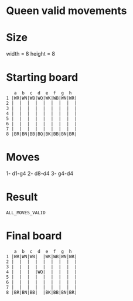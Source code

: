 # Queen valid movements

# Size
width = 8
height = 8

# Starting board
```
   a  b  c  d  e  f  g  h
1 |WR|WN|WB|WQ|WK|WB|WN|WR|
2 |  |  |  |  |  |  |  |  |
3 |  |  |  |  |  |  |  |  |
4 |  |  |  |  |  |  |  |  |
5 |  |  |  |  |  |  |  |  |
6 |  |  |  |  |  |  |  |  |
7 |  |  |  |  |  |  |  |  |
8 |BR|BN|BB|BQ|BK|BB|BN|BR|
```
# Moves
1- d1-g4
2- d8-d4
3- g4-d4




# Result
`ALL_MOVES_VALID`

# Final board
```
   a  b  c  d  e  f  g  h
1 |WR|WN|WB|  |WK|WB|WN|WR|
2 |  |  |  |  |  |  |  |  |
3 |  |  |  |  |  |  |  |  |
4 |  |  |  |WQ|  |  |  |  |
5 |  |  |  |  |  |  |  |  |
6 |  |  |  |  |  |  |  |  |
7 |  |  |  |  |  |  |  |  |
8 |BR|BN|BB|  |BK|BB|BN|BR|
```
